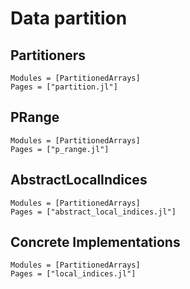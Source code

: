 
# Data partition

## Partitioners

```@autodocs
Modules = [PartitionedArrays]
Pages = ["partition.jl"]
```

## PRange

```@autodocs
Modules = [PartitionedArrays]
Pages = ["p_range.jl"]
```

## AbstractLocalIndices

```@autodocs
Modules = [PartitionedArrays]
Pages = ["abstract_local_indices.jl"]
```

## Concrete Implementations

```@autodocs
Modules = [PartitionedArrays]
Pages = ["local_indices.jl"]
```


